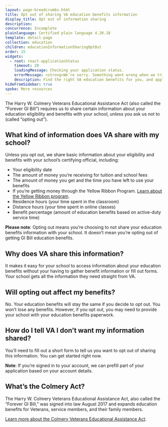 ```yaml
---
layout: page-breadcrumbs.html
title: Opt out of sharing VA education benefits information
display_title: Opt out of information sharing
description:
concurrence: Incomplete
plainlanguage: Certified plain language 4.20.18
template: detail-page
collection: education
children: educationInformationSharingOptOut
order: 15
widgets:
  - root: react-applicationStatus
    timeout: 20
    loadingMessage: Checking your application status.
    errorMessage: <strong>We’re sorry. Something went wrong when we tried to load your saved application.</strong><br/>Please try refreshing your browser in a few minutes.
    description: Find the right VA education benefits for you, and apply to start getting help paying tuition. We can also help you find the right school or training program.
hideFromSidebar: true
spoke: More resources
---
```



The Harry W. Colmery Veterans Educational Assistance Act (also called the “Forever GI Bill”) requires us to share certain information about your education eligibility and benefits with your school, unless you ask us not to (called “opting out”).

## What kind of information does VA share with my school?

Unless you opt out, we share basic information about your eligibility and benefits with your school’s certifying official, including:
- Your eligibility date
- The amount of money you’re receiving for tuition and school fees
- The amount of money you get and the time you have left to use your benefits
- If you’re getting money through the Yellow Ribbon Program.
[Learn about the Yellow Ribbon program](/education/about-gi-bill-benefits/post-9-11/yellow-ribbon-program/).
- Residence hours (your time spent in the classroom)
- Distance hours (your time spent in online classes)
- Benefit percentage (amount of education benefits based on active-duty service time)

<b>Please note</b>: Opting out means you’re choosing to not share your education benefits information with your school. It doesn’t mean you’re opting out of getting GI Bill education benefits.

## Why does VA share this information?

It makes it easy for your school to access information about your education benefits without your having to gather benefit information or fill out forms. Your school gets all the information they need straight from VA.

## Will opting out affect my benefits?

No. Your education benefits will stay the same if you decide to opt out. You won’t lose any benefits. However, if you opt out, you may need to provide your school with your education benefits paperwork.

## How do I tell VA I don’t want my information shared?

You’ll need to fill out a short form to tell us you want to opt out of sharing this information. You can get started right now.

<div id="react-applicationStatus" data-widget-type="opt-out-app-status" class="static-page-widget"></div>

<b>Note</b>: If you’re signed in to your account, we can prefill part of your application based on your account details.

## What’s the Colmery Act?
The Harry W. Colmery Veterans Educational Assistance Act, also called the “Forever GI Bill,” was signed into law August 2017 and expands education benefits for Veterans, service members, and their family members.

[Learn more about the Colmery Veterans Educational Assistance Act](https://www.benefits.va.gov/GIBILL/ForeverGIBill.asp).
